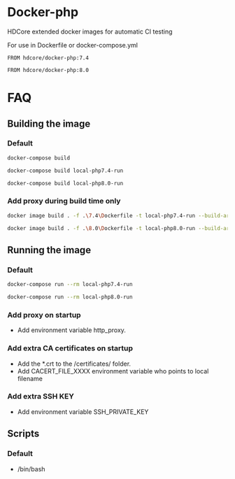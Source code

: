 # Docker-php

HDCore extended docker images for automatic CI testing

For use in Dockerfile or docker-compose.yml

```
FROM hdcore/docker-php:7.4

FROM hdcore/docker-php:8.0
```

# FAQ

## Building the image

### Default

```bash
docker-compose build

docker-compose build local-php7.4-run

docker-compose build local-php8.0-run
```

### Add proxy during build time only

```bash
docker image build . -f .\7.4\Dockerfile -t local-php7.4-run --build-arg http_proxy=http://proxy.url:8080 --rm --progress plain

docker image build . -f .\8.0\Dockerfile -t local-php8.0-run --build-arg http_proxy=http://proxy.url:8080 --rm --progress plain
```

## Running the image

### Default

```bash
docker-compose run --rm local-php7.4-run

docker-compose run --rm local-php8.0-run
```

### Add proxy on startup
- Add environment variable http_proxy.

### Add extra CA certificates on startup
- Add the *.crt to the /certificates/ folder.
- Add CACERT_FILE_XXXX environment variable who points to local filename

### Add extra SSH KEY
- Add environment variable SSH_PRIVATE_KEY

## Scripts

### Default
- /bin/bash
